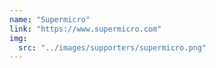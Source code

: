```yaml
---
name: "Supermicro"
link: "https://www.supermicro.com"
img:
  src: "../images/supporters/supermicro.png"
---
```

